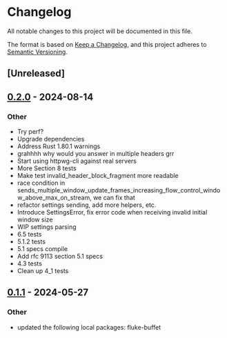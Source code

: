 # Changelog
All notable changes to this project will be documented in this file.

The format is based on [Keep a Changelog](https://keepachangelog.com/en/1.0.0/),
and this project adheres to [Semantic Versioning](https://semver.org/spec/v2.0.0.html).

## [Unreleased]

## [0.2.0](https://github.com/bearcove/fluke/compare/fluke-h2-parse-v0.1.1...fluke-h2-parse-v0.2.0) - 2024-08-14

### Other
- Try perf?
- Upgrade dependencies
- Address Rust 1.80.1 warnings
- grahhhh why would you answer in multiple headers grr
- Start using httpwg-cli against real servers
- More Section 8 tests
- Make test invalid_header_block_fragment more readable
- race condition in sends_multiple_window_update_frames_increasing_flow_control_window_above_max_on_stream, we can fix that
- refactor settings sending, add more helpers, etc.
- Introduce SettingsError, fix error code when receiving invalid initial window size
- WIP settings parsing
- 6.5 tests
- 5.1.2 tests
- 5.1 specs compile
- Add rfc 9113 section 5.1 specs
- 4.3 tests
- Clean up 4_1 tests

## [0.1.1](https://github.com/bearcove/fluke/compare/fluke-h2-parse-v0.1.0...fluke-h2-parse-v0.1.1) - 2024-05-27

### Other
- updated the following local packages: fluke-buffet
